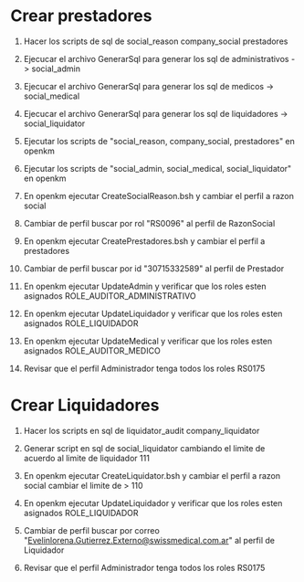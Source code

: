 # Crear prestadores

1. Hacer los scripts de sql de 
    social_reason
    company_social
    prestadores

2. Ejecucar el archivo GenerarSql para generar los sql de administrativos -> social_admin

3. Ejecucar el archivo GenerarSql para generar los sql de medicos -> social_medical

4. Ejecucar el archivo GenerarSql para generar los sql de liquidadores -> social_liquidator

5. Ejecutar los scripts de "social_reason, company_social, prestadores" en openkm

6. Ejecutar los scripts de "social_admin, social_medical, social_liquidator" en openkm

7. En openkm ejecutar CreateSocialReason.bsh y cambiar el perfil a razon social

8. Cambiar de perfil buscar por rol "RS0096" al perfil de RazonSocial

9. En openkm ejecutar CreatePrestadores.bsh y cambiar el perfil a prestadores

10. Cambiar de perfil buscar por id "30715332589" al perfil de Prestador

11. En openkm ejecutar UpdateAdmin y verificar que los roles esten asignados ROLE_AUDITOR_ADMINISTRATIVO

12. En openkm ejecutar UpdateLiquidador y verificar que los roles esten asignados ROLE_LIQUIDADOR

13. En openkm ejecutar UpdateMedical y verificar que los roles esten asignados ROLE_AUDITOR_MEDICO

14. Revisar que el perfil Administrador tenga todos los roles RS0175

# Crear Liquidadores

1. Hacer los scripts en sql de
    liquidator_audit
    company_liquidator

2. Generar script en sql de social_liquidator cambiando el limite de acuerdo al limite de liquidador 111

3. En openkm ejecutar CreateLiquidator.bsh y cambiar el perfil a razon social cambiar el limite de > 110

4. En openkm ejecutar UpdateLiquidador y verificar que los roles esten asignados ROLE_LIQUIDADOR

5. Cambiar de perfil buscar por correo "Evelinlorena.Gutierrez.Externo@swissmedical.com.ar" al perfil de Liquidador

6. Revisar que el perfil Administrador tenga todos los roles RS0175
